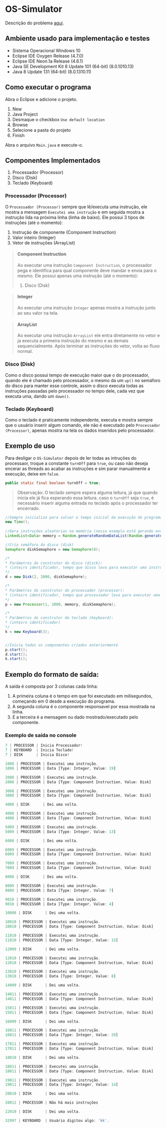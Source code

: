 # OS-Simulator

Descrição do problema [aqui](https://github.com/ingoguilherme/OS-Simulator/blob/master/example/TP2-SimulaSO.pdf).

## Ambiente usado para implementação e testes

* Sistema Operacional Windows 10
* Eclipse IDE Oxygen Release (4.7.0)
* Eclipse IDE Neon.1a Release (4.6.1)
* Java SE Development Kit 8 Update 101 (64-bit) (8.0.1010.13)
* Java 8 Update 131 (64-bit) (8.0.1310.11)

## Como executar o programa

Abra o Eclipse e adicione o projeto.

1. New
2. Java Project
3. Desmaque o checkbox `Use default location`
4. Browse
5. Selecione a pasta do projeto
6. Finish

Abra o arquivo `Main.java` e execute-o.

## Componentes Implementados

1. Processador (Processor)
2. Disco (Disk)
2. Teclado (Keyboard)

### Processador (Processor)

O `Processador (Processor)` sempre que lê/executa uma instrução, ele mostra a mensagem `Executei uma instrução` e em seguida mostra a instrução lida na próxima linha (linha de baixo). Ele possui 3 tipos de instruções (até o momento):

1. Instrução de componente (Component Instruction)
2. Valor inteiro (Integer)
3. Vetor de instruções (ArrayList)

> #### Component Instruction
> Ao executar uma instrução `Component Instruction`, o processador pega e identifica para qual componente deve mandar e envia para o mesmo. Ele possui apenas uma instrução (até o momento):
> 1. Disco (Disk)

> #### Integer
> Ao executar uma instrução `Integer` apenas mostra a instrução junto ao seu valor na tela.

> #### ArrayList
> Ao executar uma instrução `ArrayList` ele entra diretamente no vetor e ja executa a primeira instrução do mesmo e as demais sequencialmente. Após terminar as instruções do vetor, volta ao fluxo normal.

### Disco (Disk)

Como o disco possui tempo de execução maior que o do processador, quando ele é chamado pelo processador, o mesmo da um `up()` no semáforo do disco para manter esse controle, assim o disco executa todas as instruções passadas pelo processador no tempo dele, cada vez que executa uma, dando um `down()`.

### Teclado (Keyboard)

Como o teclado é praticamente independente, executa e mostra sempre que o usuário inserir algum comando, ele não é executado pelo `Processador (Processor)`, apenas mostra na tela os dados inseridos pelo processador.

## Exemplo de uso

Para desligar o `OS-Simulator` depois de ler todas as intruções do processaor, troque a constante `turnOff` para `true`, ou caso não deseja encerar as threads ao acabar as instruções e sim parar manualmente a execução, deixe em `false`.

```java
public static final boolean turnOff = true;
```

> Observação: O teclado sempre espera alguma leitura, já que quando inicia ele já fica esperando essa leitura. caso o `turnOff` seja `true`, é necessário inserir alguma entrada no teclado após o processador ter encerrado.

```java
//Sempre inicializa para salvar o tempo inicial da execução do programar (as mensagens mostradas no console utilizam funções estáticas dessa classe, e requerem a inicialização para mostrar os dados corretos)
new Time();
		
//Gera instruções aleatórias na memória (nessa exemplo está gerando entre 1 e 5 instruções aleatórias)
LinkedList<Data> memory = Random.generateRandomDataList(Random.generateRandomInt(1, 5));

//Cria semáforo do disco (disk)
Semaphore diskSemaphore = new Semaphore(0);

/*
* Parâmetros do construtor do disco (disck):
* (inteiro identificador, tempo que disco leva para executar uma instrução, semáforo do disco)
*/
d = new Disk(2, 2000, diskSemaphore);

/*
* Parâmetros do construtor do processador (processor):
* (inteiro identificador, tempo que processador leva para executar uma instrução, vetor com as instruções, semáforo do disco)
*/
p = new Processor(1, 1000, memory, diskSemaphore);

/*
* Parâmetros do construtor do teclado (keyboard):
* (inteiro identificador)
*/
k = new Keyboard(3);


//Inicia todos os componentes criados anteriormente
p.start();
d.start();
k.start();
```

## Exemplo do formato de saída:

A saída é composta por 3 colunas cada linha:

1. A primeira coluna é o tempo em que foi executado em milisegundos, começando em 0 desde a execução do programa.
2. A segunda coluna é o componente responsavel por essa mostrada na linha.
3. E a terceira é a mensagem ou dado mostrado/executado pelo componente.

### Exemplo de saída no console

```javascript
7 | PROCESSOR | Inicia Processador!
7 | KEYBOARD  | Inicia Teclado!
7 | DISK      | Inicia Disco!

1008 | PROCESSOR | Executei uma instrução.
1008 | PROCESSOR | Data [Type: Integer, Value: 19]

2008 | PROCESSOR | Executei uma instrução.
2008 | PROCESSOR | Data [Type: Component Instruction, Value: Disk]

3008 | PROCESSOR | Executei uma instrução.
3008 | PROCESSOR | Data [Type: Component Instruction, Value: Disk]

4008 | DISK      | Dei uma volta.

4008 | PROCESSOR | Executei uma instrução.
4008 | PROCESSOR | Data [Type: Component Instruction, Value: Disk]

5009 | PROCESSOR | Executei uma instrução.
5009 | PROCESSOR | Data [Type: Integer, Value: 13]

6008 | DISK      | Dei uma volta.

6009 | PROCESSOR | Executei uma instrução.
6009 | PROCESSOR | Data [Type: Component Instruction, Value: Disk]

7009 | PROCESSOR | Executei uma instrução.
7009 | PROCESSOR | Data [Type: Component Instruction, Value: Disk]

8008 | DISK      | Dei uma volta.

8009 | PROCESSOR | Executei uma instrução.
8009 | PROCESSOR | Data [Type: Integer, Value: 7]

9010 | PROCESSOR | Executei uma instrução.
9010 | PROCESSOR | Data [Type: Integer, Value: 4]

10008 | DISK      | Dei uma volta.

10010 | PROCESSOR | Executei uma instrução.
10010 | PROCESSOR | Data [Type: Component Instruction, Value: Disk]

11010 | PROCESSOR | Executei uma instrução.
11010 | PROCESSOR | Data [Type: Integer, Value: 15]

12009 | DISK      | Dei uma volta.

12010 | PROCESSOR | Executei uma instrução.
12010 | PROCESSOR | Data [Type: Component Instruction, Value: Disk]

13010 | PROCESSOR | Executei uma instrução.
13010 | PROCESSOR | Data [Type: Integer, Value: 8]

14009 | DISK      | Dei uma volta.

14011 | PROCESSOR | Executei uma instrução.
14011 | PROCESSOR | Data [Type: Component Instruction, Value: Disk]

15011 | PROCESSOR | Executei uma instrução.
15011 | PROCESSOR | Data [Type: Component Instruction, Value: Disk]

16009 | DISK      | Dei uma volta.

16011 | PROCESSOR | Executei uma instrução.
16011 | PROCESSOR | Data [Type: Integer, Value: 20]

17011 | PROCESSOR | Executei uma instrução.
17011 | PROCESSOR | Data [Type: Component Instruction, Value: Disk]

18010 | DISK      | Dei uma volta.

18011 | PROCESSOR | Executei uma instrução.
18011 | PROCESSOR | Data [Type: Component Instruction, Value: Disk]

19011 | PROCESSOR | Executei uma instrução.
19011 | PROCESSOR | Data [Type: Integer, Value: 14]

20010 | DISK      | Dei uma volta.

20012 | PROCESSOR | Não há mais instruções

22010 | DISK      | Dei uma volta.

32997 | KEYBOARD  | Usuário digitou algo: 'kk'.

```
